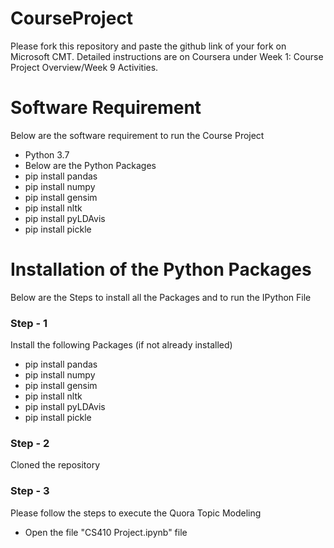 # CourseProject

Please fork this repository and paste the github link of your fork on Microsoft CMT. Detailed instructions are on Coursera under Week 1: Course Project Overview/Week 9 Activities.


# Software Requirement

Below are the software requirement to run the Course Project

- Python 3.7
- Below are the Python Packages
- pip install pandas
- pip install numpy
- pip install gensim
- pip install nltk
- pip install pyLDAvis
- pip install pickle
   

# Installation of the Python Packages
Below are the Steps to install all the Packages and to run the IPython File

### Step - 1
Install the following Packages (if not already installed)
- pip install pandas
- pip install numpy
- pip install gensim
- pip install nltk
- pip install pyLDAvis
- pip install pickle


### Step - 2
Cloned the repository


### Step - 3
Please follow the steps to execute the Quora Topic Modeling
- Open the file "CS410 Project.ipynb" file

